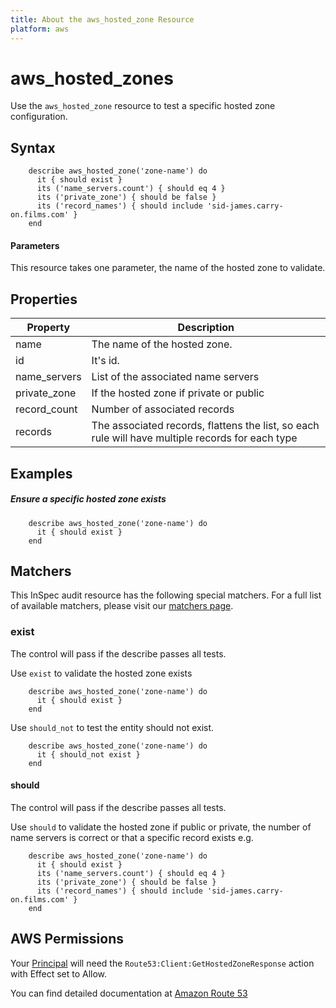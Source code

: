 ```yaml
---
title: About the aws_hosted_zone Resource
platform: aws
---
```


# aws\_hosted\_zones

Use the `aws_hosted_zone` resource to test a specific hosted zone configuration.

## Syntax
````
    describe aws_hosted_zone('zone-name') do
      it { should exist }
      its ('name_servers.count') { should eq 4 }
      its ('private_zone') { should be false }
      its ('record_names') { should include 'sid-james.carry-on.films.com' }
    end
````    
#### Parameters

This resource takes one parameter, the name of the hosted zone to validate.


## Properties

|Property               | Description|
| ---                   | --- |
|name                   | The name of the hosted zone. |
|id                     | It's id. |
|name\_servers          | List of the associated name servers |
|private\_zone          | If the hosted zone if private or public |
|record\_count          | Number of associated records |
|records                | The associated records, flattens the list, so each rule will have multiple records for each type |

## Examples


##### Ensure a specific hosted zone exists
````
    describe aws_hosted_zone('zone-name') do
      it { should exist }
    end
````

## Matchers

This InSpec audit resource has the following special matchers. For a full list of available matchers, please visit our [matchers page](https://www.inspec.io/docs/reference/matchers/).

### exist

The control will pass if the describe passes all tests.

Use `exist` to validate the hosted zone exists
````
    describe aws_hosted_zone('zone-name') do
      it { should exist }
    end
````
Use `should_not` to test the entity should not exist.
````
    describe aws_hosted_zone('zone-name') do
      it { should_not exist }
    end
````
#### should

The control will pass if the describe passes all tests.

Use `should` to validate the hosted zone if public or private, the number of name servers is correct or that a specific record exists e.g.

````
    describe aws_hosted_zone('zone-name') do
      it { should exist }
      its ('name_servers.count') { should eq 4 }
      its ('private_zone') { should be false }
      its ('record_names') { should include 'sid-james.carry-on.films.com' }
    end

````

## AWS Permissions

Your [Principal](https://docs.aws.amazon.com/IAM/latest/UserGuide/intro-structure.html#intro-structure-principal) will need the `Route53:Client:GetHostedZoneResponse` action with Effect set to Allow.

You can find detailed documentation at [Amazon Route 53](https://docs.aws.amazon.com/Route53/latest/DeveloperGuide/r53-api-permissions-ref.html)
